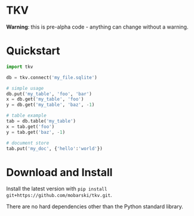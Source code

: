 # TKV

**Warning**: this is pre-alpha code - anything can change without a warning.

# Quickstart

```python
import tkv

db = tkv.connect('my_file.sqlite')

# simple usage
db.put('my_table', 'foo', 'bar')
x = db.get('my_table', 'foo')
y = db.get('my_table', 'baz', -1)

# table example
tab = db.table('my_table')
x = tab.get('foo')
y = tab.get('baz', -1)

# document store
tab.put('my_doc', {'hello':'world'})

``` 

# Download and Install

Install the latest version with `pip install git+https://github.com/mobarski/tkv.git`.

There are no hard dependencies other than the Python standard library.
